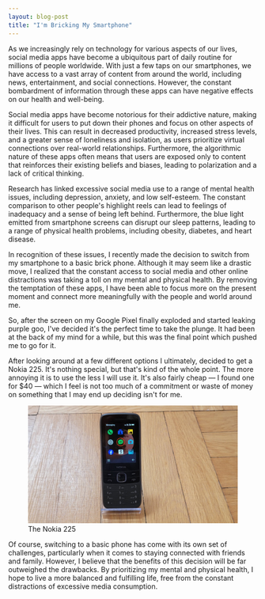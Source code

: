 ```yaml
---
layout: blog-post
title: "I'm Bricking My Smartphone"
---
```


As we increasingly rely on technology for various aspects of our lives, social media apps have become a ubiquitous part of daily routine for millions of people worldwide. With just a few taps on our smartphones, we have access to a vast array of content from around the world, including news, entertainment, and social connections. However, the constant bombardment of information through these apps can have negative effects on our health and well-being.

Social media apps have become notorious for their addictive nature, making it difficult for users to put down their phones and focus on other aspects of their lives. This can result in decreased productivity, increased stress levels, and a greater sense of loneliness and isolation, as users prioritize virtual connections over real-world relationships. Furthermore, the algorithmic nature of these apps often means that users are exposed only to content that reinforces their existing beliefs and biases, leading to polarization and a lack of critical thinking.

Research has linked excessive social media use to a range of mental health issues, including depression, anxiety, and low self-esteem. The constant comparison to other people's highlight reels can lead to feelings of inadequacy and a sense of being left behind. Furthermore, the blue light emitted from smartphone screens can disrupt our sleep patterns, leading to a range of physical health problems, including obesity, diabetes, and heart disease.

In recognition of these issues, I recently made the decision to switch from my smartphone to a basic brick phone. Although it may seem like a drastic move, I realized that the constant access to social media and other online distractions was taking a toll on my mental and physical health. By removing the temptation of these apps, I have been able to focus more on the present moment and connect more meaningfully with the people and world around me.

So, after the screen on my Google Pixel finally exploded and started leaking purple goo, I've decided it's the perfect time to take the plunge. It had been at the back of my mind for a while, but this was the final point which pushed me to go for it.

After looking around at a few different options I ultimately, decided to get a Nokia 225. It's nothing special, but that's kind of the whole point. The more annoying it is to use the less I will use it. It's also fairly cheap &mdash; I found one for $40 &mdash; which I feel is not too much of a commitment or waste of money on something that I may end up deciding isn't for me.

<figure>
    <img src="/assets/images/nokia-225.jpg" alt="Nokia 225 on a stand">
    <figcaption>The Nokia 225</figcaption>
</figure>

Of course, switching to a basic phone has come with its own set of challenges, particularly when it comes to staying connected with friends and family. However, I believe that the benefits of this decision will be far outweighed the drawbacks. By prioritizing my mental and physical health, I hope to live a more balanced and fulfilling life, free from the constant distractions of excessive media consumption.